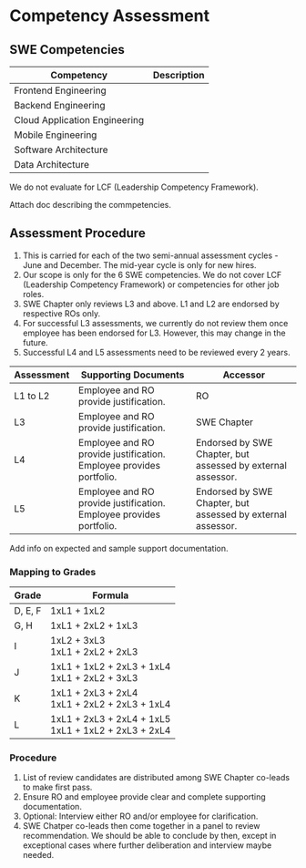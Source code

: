 # Competency Assessment

## SWE Competencies

| **Competency** | **Description** |
| --- | --- |
| Frontend Engineering | |
| Backend Engineering | |
| Cloud Application Engineering | |
| Mobile Engineering | |
| Software Architecture | |
| Data Architecture | |

We do not evaluate for LCF (Leadership Competency Framework).

Attach doc describing the commpetencies.

## Assessment Procedure

1. This is carried for each of the two semi-annual assessment cycles - June and December. The mid-year cycle is only for new hires.
2. Our scope is only for the 6 SWE competencies. We do not cover LCF (Leadership Competency Framework) or competencies for other job roles.
3. SWE Chapter only reviews L3 and above. L1 and L2 are endorsed by respective ROs only.
4. For successful L3 assessments, we currently do not review them once employee has been endorsed for L3. However, this may change in the future.
5. Successful L4 and L5 assessments need to be reviewed every 2 years.

| **Assessment** | **Supporting Documents** | **Accessor** |
| --- | --- | --- |
| L1 to L2 | Employee and RO provide justification. | RO |
| L3 | Employee and RO provide justification. | SWE Chapter |
| L4 | Employee and RO provide justification. Employee provides portfolio. | Endorsed by SWE Chapter, but assessed by external assessor. |
| L5 | Employee and RO provide justification. Employee provides portfolio. | Endorsed by SWE Chapter, but assessed by external assessor. |

Add info on expected and sample support documentation.

### Mapping to Grades

| **Grade** | **Formula** |
| --- | --- |
| D, E, F | 1xL1 + 1xL2 |
| G, H | 1xL1 + 2xL2 + 1xL3 |
| I | 1xL2 + 3xL3<br/>1xL1 + 2xL2 + 2xL3 |
| J | 1xL1 + 1xL2 + 2xL3 + 1xL4<br/>1xL1 + 2xL2 + 3xL3 |
| K | 1xL1 + 2xL3 + 2xL4<br/>1xL1 + 2xL2 + 2xL3 + 1xL4 |
| L | 1xL1 + 2xL3 + 2xL4 + 1xL5<br/>1xL1 + 1xL2 + 2xL3 + 2xL4 |

### Procedure

1. List of review candidates are distributed among SWE Chapter co-leads to make first pass.
 1. Ensure RO and employee provide clear and complete supporting documentation.
 2. Optional: Interview either RO and/or employee for clarification.
3. SWE Chatper co-leads then come together in a panel to review recommendation. We should be able to conclude by then, except in exceptional cases where further deliberation and interview maybe needed.




